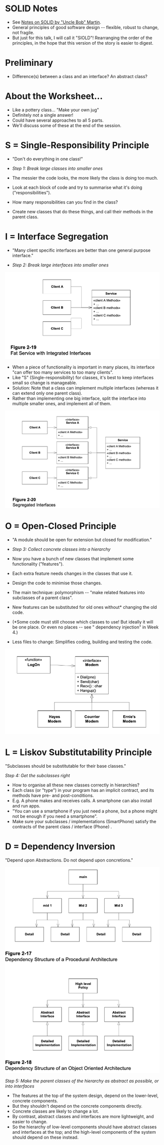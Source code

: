 # SOLID Notes

- See [Notes on SOLID by "Uncle Bob" Martin](https://moodle.bbk.ac.uk/mod/resource/view.php?id=1907399&redirect=1).
- General principles of good software design -- flexible, robust to change, not fragile.
- But just for this talk, I will call it "SIOLD"! Rearranging the order of the principles, in the hope that this version
  of the story is easier to digest.

# Preliminary

- Difference(s) between a class and an interface? An abstract class?

# About the Worksheet...

- Like a pottery class... "Make your own jug"
- Definitely not a single answer!
- Could have several approaches to all 5 parts.
- We'll discuss some of these at the end of the session.

# S = Single-Responsibility Principle

- "Don't do everything in one class!"

- *Step 1: Break large classes into smaller ones*

- The messier the code looks, the more likely the class is doing too much.
- Look at each block of code and try to summarise what it's doing ("responsibilities").
- How many responsibilities can you find in the class?
- Create new classes that do these things, and call their methods in the parent class.

# I = Interface Segregation

- "Many client specific interfaces are better than one general purpose interface."

- *Step 2: Break large interfaces into smaller ones*

![](SOLID-I1.png)

- When a piece of functionality is important in many places, its interface "can offer too many services to too many
  clients".
- Like "S" (Single-responsibility) for classes, it's best to keep interfaces small so change is manageable.
- Solution: Note that a class can implement multiple interfaces (whereas it can extend only one parent class).
- Rather than implementing one big interface, split the interface into multiple smaller ones, and implement all of them.

![](SOLID-I2.png)

# O = Open-Closed Principle

- "A module should be open for extension but closed for modification."

- *Step 3: Collect concrete classes into a hierarchy*

- Now you have a bunch of new classes that implement some functionality ("features").
- Each extra feature needs changes in the classes that use it.
- Design the code to minimise those changes.

- The main technique: polymorphism -- "make related features into subclasses of a parent class".
- New features can be substituted for old ones without* changing the old code.

- (*Some code must still choose which classes to use! But ideally it will be one place. Or even no places -- see "
  dependency injection" in Week 4.)

- Less files to change: Simplifies coding, building and testing the code.

![](SOLID-O.png)

# L = Liskov Substitutability Principle

"Subclasses should be substitutable for their base classes."

*Step 4: Get the subclasses right*

- How to organise all these new classes correctly in hierarchies?
- Each class (or "type") in your program has an implicit contract, and its methods have pre- and post-conditions.
- E.g. A phone makes and receives calls. A smartphone can also install and run apps.
- "You can use a smartphone if you just need a phone, but a phone might not be enough if you need a smartphone".
- Make sure your subclasses / implementations (SmartPhone) satisfy the contracts of the parent class / interface (Phone)
  .

# D = Dependency Inversion

"Depend upon Abstractions. Do not depend upon concretions."

![](SOLID-D.png)

*Step 5: Make the parent classes of the hierarchy as abstract as possible, or into interfaces*

- The features at the top of the system design, depend on the lower-level, concrete components.
- But they shouldn't depend on the concrete components directly.
- Concrete classes are likely to change a lot.
- By contrast, abstract classes and interfaces are more lightweight, and easier to change.
- So the hierarchy of low-level components should have abstract classes and interfaces at the top; and the high-level
  components of the system should depend on these instead.







 